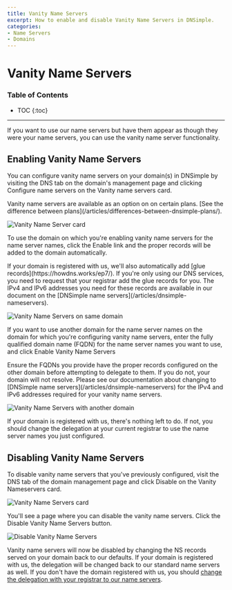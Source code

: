 ```yaml
---
title: Vanity Name Servers
excerpt: How to enable and disable Vanity Name Servers in DNSimple.
categories:
- Name Servers
- Domains
---
```


# Vanity Name Servers

### Table of Contents

* TOC
{:toc}

---

If you want to use our name servers but have them appear as though they were your name servers, you can use the vanity name server functionality.

## Enabling Vanity Name Servers

You can configure vanity name servers on your domain(s) in DNSimple by visiting the <label>DNS</label> tab on the domain's management page and clicking <label>Configure name servers</label> on the <label>Vanity name servers</label> card.

<info>
Vanity name servers are available as an option on on certain plans. [See the difference between plans](/articles/differences-between-dnsimple-plans/).
</info>

![Vanity Name Server card](/files/vanity-name-servers-card-enable.png)

To use the domain on which you're enabling vanity name servers for the name server names, click the <label>Enable</label> link and the proper records will be added to the domain automatically.

<note>
If your domain is registered with us, we'll also automatically add [glue records](https://howdns.works/ep7/). If you're only using our DNS services, you need to request that your registrar add the glue records for you. The IPv4 and IPv6 addresses you need for these records are available in our document on the [DNSimple name servers](/articles/dnsimple-nameservers).
</note>

![Vanity Name Servers on same domain](/files/vanity-name-servers-same-domain.png)

If you want to use another domain for the name server names on the domain for which you're configuring vanity name servers,  enter the fully qualified domain name (FQDN) for the name server names you want to use, and click <label>Enable Vanity Name Servers</label>

<warning>
Ensure the FQDNs you provide have the proper records configured on the other domain before attempting to delegate to them. If you do not, your domain will not resolve. Please see our documentation about changing to [DNSimple name servers](/articles/dnsimple-nameservers) for the IPv4 and IPv6 addresses required for your vanity name servers.
</warning>

![Vanity Name Servers with another domain](/files/vanity-name-servers-other-domain.png)

If your domain is registered with us, there's nothing left to do. If not, you should change the delegation at your current registrar to use the name server names you just configured.

## Disabling Vanity Name Servers

To disable vanity name servers that you've previously configured, visit the <label>DNS</label> tab of the domain management page and click <label>Disable</label> on the <label>Vanity Nameservers</label> card.

![Vanity Name Servers card](/files/vanity-name-servers-card-disable.png)

You'll see a page where you can disable the vanity name servers. Click the <label>Disable Vanity Name Servers</label> button.

![Disable Vanity Name Servers](/files/vanity-name-servers-disable.png)

Vanity name servers will now be disabled by changing the NS records served on your domain back to our defaults. If your domain is registered with us, the delegation will be changed back to our standard name servers as well. If you don't have the domain registered with us, you should [change the delegation with your registrar to our name servers](https://support.dnsimple.com/articles/delegating-dnsimple-hosted).
